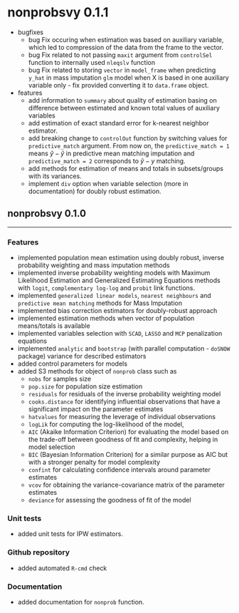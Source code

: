 # nonprobsvy 0.1.1

-   bugfixes
    -   bug Fix occuring when estimation was based on auxiliary variable, which led to compression of the data from the frame to the vector.
    -   bug Fix related to not passing `maxit` argument from `controlSel` function to internally used `nleqslv` function
    -   bug Fix related to storing `vector` in `model_frame` when predicting `y_hat` in mass imputation `glm` model when X is based in one auxiliary variable only - fix provided converting it to `data.frame` object.
-   features
    -   add information to `summary` about quality of estimation basing on difference between estimated and known total values of auxiliary variables
    -   add estimation of exact standard error for k-nearest neighbor estimator.
    -   add breaking change to `controlOut` function by switching values for `predictive_match` argument. From now on, the `predictive_match = 1` means $\hat{y}-\hat{y}$ in predictive mean matching imputation and `predictive_match = 2` corresponds to $\hat{y}-y$ matching.
    - add methods for estimation of means and totals in subsets/groups with its variances.
    - implement `div` option when variable selection (more in documentation) for doubly robust estimation.

## nonprobsvy 0.1.0

------------------------------------------------------------------------

### Features

-   implemented population mean estimation using doubly robust, inverse probability weighting and mass imputation methods
-   implemented inverse probability weighting models with Maximum Likelihood Estimation and Generalized Estimating Equations methods with `logit`, `complementary log-log` and `probit` link functions.
-   implemented `generalized linear models`, `nearest neighbours` and `predictive mean matching` methods for Mass Imputation
-   implemented bias correction estimators for doubly-robust approach
-   implemented estimation methods when vector of population means/totals is available
-   implemented variables selection with `SCAD`, `LASSO` and `MCP` penalization equations
-   implemented `analytic` and `bootstrap` (with parallel computation - `doSNOW` package) variance for described estimators
-   added control parameters for models
-   added S3 methods for object of `nonprob` class such as
    -   `nobs` for samples size
    -   `pop.size` for population size estimation
    -   `residuals` for residuals of the inverse probability weighting model
    -   `cooks.distance` for identifying influential observations that have a significant impact on the parameter estimates
    -   `hatvalues` for measuring the leverage of individual observations
    -   `logLik` for computing the log-likelihood of the model,
    -   `AIC` (Akaike Information Criterion) for evaluating the model based on the trade-off between goodness of fit and complexity, helping in model selection
    -   `BIC` (Bayesian Information Criterion) for a similar purpose as AIC but with a stronger penalty for model complexity
    -   `confint` for calculating confidence intervals around parameter estimates
    -   `vcov` for obtaining the variance-covariance matrix of the parameter estimates
    -   `deviance` for assessing the goodness of fit of the model

### Unit tests

-   added unit tests for IPW estimators.

### Github repository

-   added automated `R-cmd` check

### Documentation

-   added documentation for `nonprob` function.
